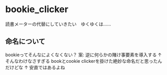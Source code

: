 # bookie_clicker

読書メーターの代替にしていきたい　ゆくゆくは……

## 命名について

bookieってそんなによくなくない？
案: 逆に何らかの賭け事要素を導入する
↑ そんなわけなさすぎる
bookとcookie clickerを掛けた絶妙な命名だと思ったんだけどな
↑ 安直ではあるよね
